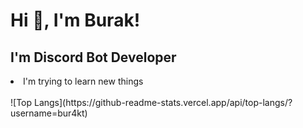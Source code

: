 <h1 align="left">Hi 👋, I'm Burak!</h1>
<h2 align="left">I'm Discord Bot Developer</h2>
<li align="left">I'm trying to learn new things<br></li>

<br>
![Top Langs](https://github-readme-stats.vercel.app/api/top-langs/?username=bur4kt)

